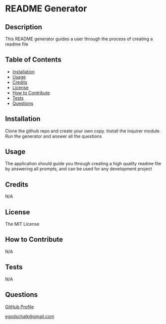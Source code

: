 # README Generator

## Description

This README generator guides a user through the process of creating a readme file

## Table of Contents

- [Installation](#installation)
- [Usage](#usage)
- [Credits](#credits)
- [License](#license)
- [How to Contribute](#how-to-contribute)
- [Tests](#tests)
- [Questions](#questions)

## Installation

Clone the github repo and create your own copy. Install the inquirer module. Run the generator and answer all the questions 

## Usage

The application should guide you through creating a high quality readme file by answering all prompts, and can be used for any development project

## Credits

N/A

## License

The MIT License

## How to Contribute

N/A

## Tests

N/A

## Questions

[GitHub Profile](https://github.com/egodschalk)

[egodschalk@gmail.com](mailto:egodschalk@gmail.com)

